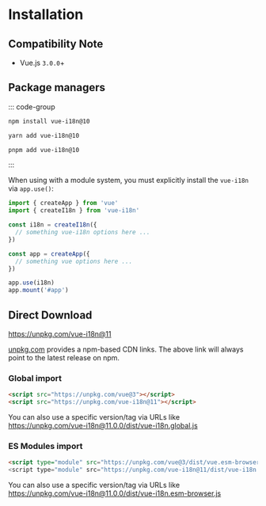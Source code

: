 # Installation


## Compatibility Note

- Vue.js `3.0.0`+

## Package managers

::: code-group

```sh [npm]
npm install vue-i18n@10
```

```sh [yarn]
yarn add vue-i18n@10
```

```sh [pnpm]
pnpm add vue-i18n@10
```

:::

When using with a module system, you must explicitly install the `vue-i18n`
via `app.use()`:


```js
import { createApp } from 'vue'
import { createI18n } from 'vue-i18n'

const i18n = createI18n({
  // something vue-i18n options here ...
})

const app = createApp({
  // something vue options here ...
})

app.use(i18n)
app.mount('#app')
```


## Direct Download

<https://unpkg.com/vue-i18n@11>

[unpkg.com](https://unpkg.com) provides a npm-based CDN links. The above link will always point to the latest release on npm.

### Global import

```html
<script src="https://unpkg.com/vue@3"></script>
<script src="https://unpkg.com/vue-i18n@11"></script>
```

You can also use a specific version/tag via URLs like <https://unpkg.com/vue-i18n@11.0.0/dist/vue-i18n.global.js>

### ES Modules import

```html
<script type="module" src="https://unpkg.com/vue@3/dist/vue.esm-browser.js">
<script type="module" src="https://unpkg.com/vue-i18n@11/dist/vue-i18n.esm-browser.js">
```

You can also use a specific version/tag via URLs like <https://unpkg.com/vue-i18n@11.0.0/dist/vue-i18n.esm-browser.js>

